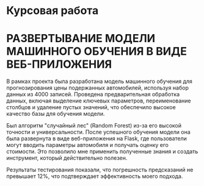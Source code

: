 # Курсовая работа
# РАЗВЕРТЫВАНИЕ МОДЕЛИ МАШИННОГО ОБУЧЕНИЯ В ВИДЕ ВЕБ-ПРИЛОЖЕНИЯ

В рамках проекта была разработана модель машинного обучения для прогнозирования цены подержанных автомобилей, используя набор данных из 4000 записей. Проведена предварительная обработка данных, включая выделение ключевых параметров, переименование столбцов и удаление пустых значений, что обеспечило высокое качество базы для обучения модели.

Был алгоритм "случайный лес" (Random Forest) из-за его высокой точности и универсальности. После успешного обучения модели она была развернута в виде веб-приложения на Flask, где пользователи могут вводить параметры автомобиля и получать оценку его стоимости. Это позволило мне применить полученные знания и создать инструмент, который действительно полезен.

Результаты тестирования показали, что погрешность предсказаний не превышает 12%, что подтверждает эффективность моего подхода.
